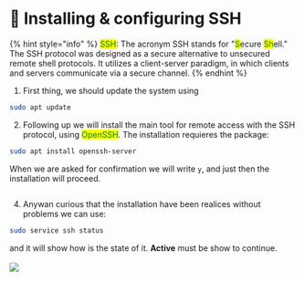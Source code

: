 # 📶 Installing & configuring SSH

{% hint style="info" %}
<mark style="color:green;">SSH</mark>: The acronym SSH stands for "<mark style="color:green;">S</mark>ecure <mark style="color:green;">Sh</mark>ell." The SSH protocol was designed as a secure alternative to unsecured remote shell protocols. It utilizes a client-server paradigm, in which clients and servers communicate via a secure channel.
{% endhint %}

1. First thing, we should update the system using

```sh
sudo apt update
```

2. Following up we will install the main tool for remote access with the SSH protocol, using <mark style="color:green;">OpenSSH</mark>. The installation requieres the package:

```sh
sudo apt install openssh-server
```

When we are asked for confirmation we will write `y`, and just then the installation will proceed.

<figure><img src="../../.gitbook/assets/image (150).png" alt=""><figcaption></figcaption></figure>

4. Anywan curious that the installation have been realices without problems we can use:

```sh
sudo service ssh status
```

and it will show how is the state of it. **Active** must be show to continue.\
\
![](<../../.gitbook/assets/image (151).png>)
